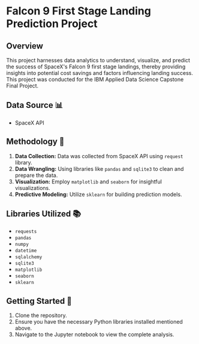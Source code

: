 # Falcon 9 First Stage Landing Prediction Project

## Overview
This project harnesses data analytics to understand, visualize, and predict the success of SpaceX's Falcon 9 first stage landings, thereby providing insights into potential cost savings and factors influencing landing success. This project was conducted for the IBM Applied Data Science Capstone Final Project.

## Data Source 📊

- SpaceX API

## Methodology 🧪

1. **Data Collection:** Data was collected from SpaceX API using `request` library.
1. **Data Wrangling:** Using libraries like `pandas` and `sqlite3` to clean and prepare the data.
2. **Visualization:** Employ `matplotlib` and `seaborn` for insightful visualizations.
3. **Predictive Modeling:** Utilize `sklearn` for building prediction models.

## Libraries Utilized 📚

- `requests`
- `pandas`
- `numpy`
- `datetime`
- `sqlalchemy`
- `sqlite3`
- `matplotlib`
- `seaborn`
- `sklearn`

## Getting Started 🚀

1. Clone the repository.
2. Ensure you have the necessary Python libraries installed mentioned above.
3. Navigate to the Jupyter notebook to view the complete analysis.
